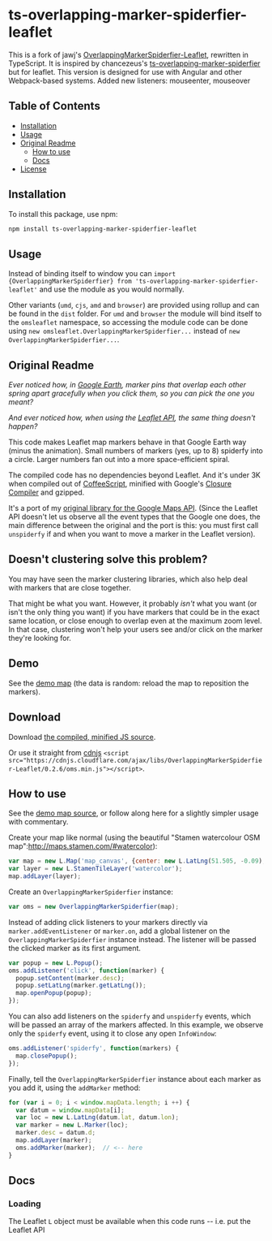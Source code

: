 # ts-overlapping-marker-spiderfier-leaflet

This is a fork of jawj's [OverlappingMarkerSpiderfier-Leaflet](https://github.com/jawj/OverlappingMarkerSpiderfier-Leaflet), rewritten in TypeScript. It is inspired by chancezeus's [ts-overlapping-marker-spiderfier](https://github.com/chancezeus/oms) but for leaflet. This version is designed for use with Angular and other Webpack-based systems. Added new listeners: mouseenter, mouseover


## Table of Contents

* [Installation](#installation)
* [Usage](#usage)
* [Original Readme](#original-readme)
  * [How to use](#how-to-use)
  * [Docs](#docs)
* [License](#license)

## Installation

To install this package, use npm:

```sh
npm install ts-overlapping-marker-spiderfier-leaflet
```

## Usage

Instead of binding itself to window you can
`import {OverlappingMarkerSpiderfier} from 'ts-overlapping-marker-spiderfier-leaflet'` and use the module as you would normally.

Other variants (`umd`, `cjs`, `amd` and `browser`) are provided using rollup and can be found in the `dist` folder. For
`umd` and `browser` the module will bind itself to the `omsleaflet` namespace, so accessing the module code can be done using
`new omsleaflet.OverlappingMarkerSpiderfier...` instead of `new OverlappingMarkerSpiderfier...`.

## Original Readme

*Ever noticed how, in [Google Earth](http://earth.google.com), marker pins that overlap each other spring apart gracefully when you click them, so you can pick the one you meant?*

*And ever noticed how, when using the [Leaflet API](http://leaflet.cloudmade.com), the same thing doesn't happen?*

This code makes Leaflet map markers behave in that Google Earth way (minus the animation). Small numbers of markers (yes, up to 8) spiderfy into a circle. Larger numbers fan out into a more space-efficient spiral.

The compiled code has no dependencies beyond Leaflet. And it's under 3K when compiled out of [CoffeeScript](http://jashkenas.github.com/coffee-script/), minified with Google's [Closure Compiler](http://code.google.com/closure/compiler/) and gzipped.

It's a port of my [original library for the Google Maps API](https://github.com/jawj/OverlappingMarkerSpiderfier). (Since the Leaflet API doesn't let us observe all the event types that the Google one does, the main difference between the original and the port is this: you must first call `unspiderfy` if and when you want to move a marker in the Leaflet version).

## Doesn't clustering solve this problem?

You may have seen the marker clustering libraries, which also help deal with markers that are close together.

That might be what you want. However, it probably *isn't* what you want (or isn't the only thing you want) if you have markers that could be in the exact same location, or close enough to overlap even at the maximum zoom level. In that case, clustering won't help your users see and/or click on the marker they're looking for.

## Demo

See the [demo map](http://jawj.github.io/OverlappingMarkerSpiderfier-Leaflet/demo.html) (the data is random: reload the map to reposition the markers).

## Download

Download [the compiled, minified JS source](http://jawj.github.com/OverlappingMarkerSpiderfier-Leaflet/bin/oms.min.js).

Or use it straight from [cdnjs](https://cdnjs.com/libraries/OverlappingMarkerSpiderfier-Leaflet) `<script src="https://cdnjs.cloudflare.com/ajax/libs/OverlappingMarkerSpiderfier-Leaflet/0.2.6/oms.min.js"></script>`.

## How to use

See the [demo map source](http://github.com/jawj/OverlappingMarkerSpiderfier-Leaflet/blob/gh-pages/demo.html), or follow along here for a slightly simpler usage with commentary.

Create your map like normal (using the beautiful "Stamen watercolour OSM map":http://maps.stamen.com/#watercolor):

```js
var map = new L.Map('map_canvas', {center: new L.LatLng(51.505, -0.09), zoom: 13});
var layer = new L.StamenTileLayer('watercolor');
map.addLayer(layer);
```

Create an `OverlappingMarkerSpiderfier` instance:

```js
var oms = new OverlappingMarkerSpiderfier(map);
```

Instead of adding click listeners to your markers directly via `marker.addEventListener` or `marker.on`, add a global listener on the `OverlappingMarkerSpiderfier` instance instead. The listener will be passed the clicked marker as its first argument.

```js
var popup = new L.Popup();
oms.addListener('click', function(marker) {
  popup.setContent(marker.desc);
  popup.setLatLng(marker.getLatLng());
  map.openPopup(popup);
});
```
  
You can also add listeners on the `spiderfy` and `unspiderfy` events, which will be passed an array of the markers affected. In this example, we observe only the `spiderfy` event, using it to close any open `InfoWindow`:
  
```js
oms.addListener('spiderfy', function(markers) {
  map.closePopup();
});
```

Finally, tell the `OverlappingMarkerSpiderfier` instance about each marker as you add it, using the `addMarker` method:

```js
for (var i = 0; i < window.mapData.length; i ++) {
  var datum = window.mapData[i];
  var loc = new L.LatLng(datum.lat, datum.lon);
  var marker = new L.Marker(loc);
  marker.desc = datum.d;
  map.addLayer(marker);
  oms.addMarker(marker);  // <-- here
}
```

## Docs

### Loading

The Leaflet `L` object must be available when this code runs -- i.e. put the Leaflet API <script> tag before this one. The code has been tested with the 0.4 API version.


### Construction

```js
new OverlappingMarkerSpiderfier(map, options)`
```

Creates an instance associated with `map` (an `L.Map`).

The `options` argument is an optional `Object` specifying any options you want changed from their defaults. The available options are:

```js
keepSpiderfied`* (default: `false`)
```

By default, the OverlappingMarkerSpiderfier works like Google Earth, in that when you click a spiderfied marker, the markers unspiderfy before any other action takes place. 

Since this can make it tricky for the user to work through a set of markers one by one, you can override this behaviour by setting the `keepSpiderfied` option to `true`.

```js
nearbyDistance`* (default: `20`)
```

This is the pixel radius within which a marker is considered to be overlapping a clicked marker.

```js
circleSpiralSwitchover`* (default: `9`)
```

This is the lowest number of markers that will be fanned out into a spiral instead of a circle. Set this to `0` to always get spirals, or `Infinity` for all circles.

```js
legWeight`* (default: `1.5`)
```

This determines the thickness of the lines joining spiderfied markers to their original locations. 

```js
Instance methods: managing markers`
```

Note: methods that have no obvious return value return the OverlappingMarkerSpiderfier instance they were called on, in case you want to chain method calls.

```js
addMarker(marker)
```

Adds `marker` (an `L.Marker`) to be tracked.

```js
removeMarker(marker)
```

Removes `marker` from those being tracked.

```js
clearMarkers()`
```

Removes every `marker` from being tracked. Much quicker than calling `removeMarker` in a loop, since that has to search the markers array every time.

```js
getMarkers()
```

Returns an `Array` of all the markers that are currently being tracked. This is a copy of the one used internally, so you can do what you like with it.

### Instance methods: managing listeners

```js
addListener(event, listenerFunc)
```

Adds a listener to react to one of three events.
`event` may be `'click'`, `'format'`, `'spiderfy'` or `'unspiderfy'`.

For `'click'` events, `listenerFunc` receives one argument: the clicked marker object. You'll probably want to use this listener to do something like show an `L.Popup`.

For `'spiderfy'` or `'unspiderfy'` events, `listenerFunc` receives two arguments: first, an `Array` of the markers that were spiderfied or unspiderfied; second, an `Array` of the markers that were not. One use for these listeners is to make some distinction between spiderfied and non-spiderfied markers when some markers are spiderfied -- e.g. highlighting those that are spiderfied, or dimming out those that aren't.

```js
removeListener(event, listenerFunc)
```

Removes the specified listener on the specified event.

```js
clearListeners(event)
```

Removes all listeners on the specified event.

```js
unspiderfy()
```

Returns any spiderfied markers to their original positions, and triggers any listeners you may have set for this event. Unless no markers are spiderfied, in which case it does nothing. Be sure to call this before you call `setLatLng` on any tracked marker.

### Properties

You can set the following properties on an OverlappingMarkerSpiderfier instance:

*`legColors.usual[mapType]`* and *`legColors.highlighted[mapType]`*

These determine the usual and highlighted colours of the lines. 

You can also get and set any of the options noted in the constructor function documentation above as properties on an OverlappingMarkerSpiderfier instance.

## License

This software is released under the [MIT licence](http://www.opensource.org/licenses/mit-license.php)
